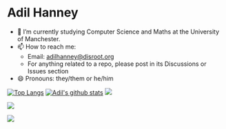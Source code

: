 # Adil Hanney

- 🔭 I’m currently studying Computer Science and Maths at the University of Manchester.
- 📫 How to reach me:
    - Email: [adilhanney@disroot.org](mailto:adilhanney@disroot.org)
    - For anything related to a repo, please post in its Discussions or Issues section
- 😄 Pronouns: they/them or he/him


[![Top Langs](https://github-readme-stats-adil192.vercel.app/api/top-langs/?username=adil192&show_icons=true&count_private=true&theme=dark&langs_count=8&hide=CMake,ShaderLab,C%23,C%2B%2B&layout=compact&exclude_repo=android_kernel_samsung_gts7,twrp_device_samsung_gts7lwifi,android10_kernel_samsung_gts7lwifi,android_device_samsung_gts7lwifi,android_kernel_samsung_exynos990,android_kernel_samsung_gts7lwifi-old,proprietary_vendor_samsung_gts7lwifi,android_device_samsung_r8s,proprietary_vendor_samsung_r8s,proprietary_vendor_samsung_sm8250-common,android_device_samsung_sm8250-common,android_device_samsung_exynos990-common,kernel_samsung_exynos990,proprietary_vendor_samsung_exynos990-common,recovery_device_samsung_r8s,PatientAccess_Patched,Stagecoach_Patched,social-old,web-repo&custom_title=Most%20used%20languages)](https://github.com/anuraghazra/github-readme-stats)
[![Adil's github stats](https://github-readme-stats-adil192.vercel.app/api?username=adil192&show_icons=true&count_private=true&include_all_commits=true&theme=dark&custom_title=Adil's%20GitHub%20stats)](https://github.com/anuraghazra/github-readme-stats)
[![](https://github-readme-streak-stats.herokuapp.com/?user=adil192&theme=holi-theme&background=151515&currStreakNum=79FF97&sideNums=79FF97&hide_border=false)](https://github.com/DenverCoder1/github-readme-streak-stats)

![](https://github-profile-trophy.vercel.app/?username=adil192&theme=darkhub&no-bg=false&margin-w=4)

[![](https://visitcount.itsvg.in/api?id=adil192&icon=0&color=0)](https://visitcount.itsvg.in)


<!--
**adil192/adil192** is a ✨ _special_ ✨ repository because its `README.md` (this file) appears on your GitHub profile.

Here are some ideas to get you started:

- 🔭 I’m currently working on ...
- 🌱 I’m currently learning ...
- 👯 I’m looking to collaborate on ...
- 🤔 I’m looking for help with ...
- 💬 Ask me about ...
- 📫 How to reach me: ...
- 😄 Pronouns: ...
- ⚡ Fun fact: ...
-->

